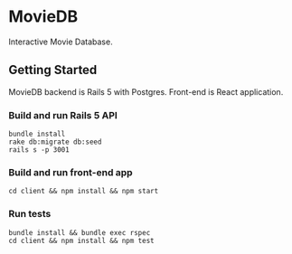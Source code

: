 # MovieDB

Interactive Movie Database.

## Getting Started

MovieDB backend is Rails 5 with Postgres. Front-end is React application.

### Build and run Rails 5 API

```
bundle install
rake db:migrate db:seed
rails s -p 3001
```

### Build and run front-end app

```
cd client && npm install && npm start
```

### Run tests

```
bundle install && bundle exec rspec
cd client && npm install && npm test
```
